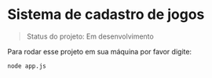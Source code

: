 # Sistema de cadastro de jogos

>Status do projeto: Em desenvolvimento

Para rodar esse projeto em sua máquina por favor digite:
```
node app.js
```
